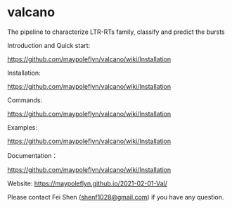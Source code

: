 # valcano
The pipeline to characterize LTR-RTs family, classify and predict the bursts

Introduction and Quick start:

https://github.com/maypoleflyn/valcano/wiki/Installation

Installation:

https://github.com/maypoleflyn/valcano/wiki/Installation

Commands:

https://github.com/maypoleflyn/valcano/wiki/Installation

Examples:

https://github.com/maypoleflyn/valcano/wiki/Installation

Documentation：

https://github.com/maypoleflyn/valcano/wiki/Installation


Website:
https://maypoleflyn.github.io/2021-02-01-Val/


Please contact Fei Shen (shenf1028@gmail.com) if you have any question.






